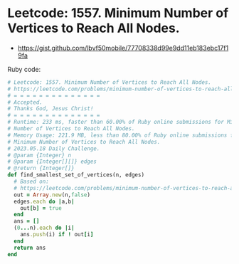 # Leetcode: 1557. Minimum Number of Vertices to Reach All Nodes.

- https://gist.github.com/lbvf50mobile/77708338d99e9dd11eb183ebc17f19fa


Ruby code:
```Ruby
# Leetcode: 1557. Minimum Number of Vertices to Reach All Nodes.
# https://leetcode.com/problems/minimum-number-of-vertices-to-reach-all-nodes/
# = = = = = = = = = = = = = =
# Accepted.
# Thanks God, Jesus Christ!
# = = = = = = = = = = = = = =
# Runtime: 233 ms, faster than 60.00% of Ruby online submissions for Minimum
# Number of Vertices to Reach All Nodes.
# Memory Usage: 221.9 MB, less than 80.00% of Ruby online submissions for
# Minimum Number of Vertices to Reach All Nodes.
# 2023.05.18 Daily Challenge.
# @param {Integer} n
# @param {Integer[][]} edges
# @return {Integer[]}
def find_smallest_set_of_vertices(n, edges)
  # Based on:
  # https://leetcode.com/problems/minimum-number-of-vertices-to-reach-all-nodes/solution/
  out = Array.new(n,false)
  edges.each do |a,b|
    out[b] = true
  end
  ans = []
  (0...n).each do |i|
    ans.push(i) if ! out[i]
  end
  return ans
end
```
